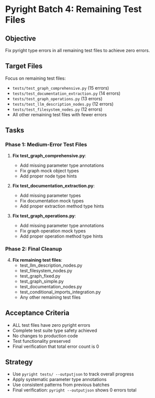 # Pyright Batch 4: Remaining Test Files

## Objective
Fix pyright type errors in all remaining test files to achieve zero errors.

## Target Files
Focus on remaining test files:
- `tests/test_graph_comprehensive.py` (15 errors)
- `tests/test_documentation_extraction.py` (14 errors)
- `tests/test_graph_operations.py` (13 errors)
- `tests/test_llm_description_nodes.py` (12 errors)
- `tests/test_filesystem_nodes.py` (12 errors)
- All other remaining test files with fewer errors

## Tasks

### Phase 1: Medium-Error Test Files
1. **Fix test_graph_comprehensive.py**:
   - Add missing parameter type annotations
   - Fix graph mock object types
   - Add proper node type hints

2. **Fix test_documentation_extraction.py**:
   - Add missing parameter types
   - Fix documentation mock types
   - Add proper extraction method type hints

3. **Fix test_graph_operations.py**:
   - Add missing parameter type annotations
   - Fix graph operation mock types
   - Add proper operation method type hints

### Phase 2: Final Cleanup
4. **Fix remaining test files**:
   - test_llm_description_nodes.py
   - test_filesystem_nodes.py
   - test_graph_fixed.py
   - test_graph_simple.py
   - test_documentation_nodes.py
   - test_conditional_imports_integration.py
   - Any other remaining test files

## Acceptance Criteria
- ALL test files have zero pyright errors
- Complete test suite type safety achieved
- No changes to production code
- Test functionality preserved
- Final verification that total error count is 0

## Strategy
- Use `pyright tests/ --outputjson` to track overall progress
- Apply systematic parameter type annotations
- Use consistent patterns from previous batches
- Final verification: `pyright --outputjson` shows 0 errors total
